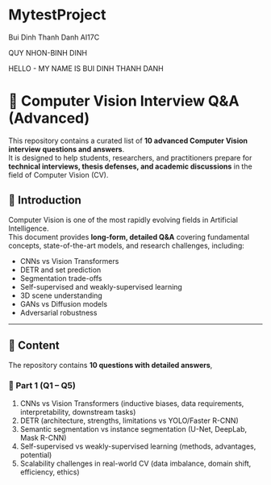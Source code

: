 # MytestProject
Bui Dinh Thanh Danh
AI17C

QUY NHON-BINH DINH

HELLO - MY NAME IS BUI DINH THANH DANH

# 📘 Computer Vision Interview Q&A (Advanced)

This repository contains a curated list of **10 advanced Computer Vision interview questions and answers**.  
It is designed to help students, researchers, and practitioners prepare for **technical interviews, thesis defenses, and academic discussions** in the field of Computer Vision (CV).



## 📖 Introduction

Computer Vision is one of the most rapidly evolving fields in Artificial Intelligence.  
This document provides **long-form, detailed Q&A** covering fundamental concepts, state-of-the-art models, and research challenges, including:

- CNNs vs Vision Transformers  
- DETR and set prediction  
- Segmentation trade-offs  
- Self-supervised and weakly-supervised learning  
- 3D scene understanding  
- GANs vs Diffusion models  
- Adversarial robustness  

---


## 📝 Content

The repository contains **10 questions with detailed answers**, 

### 🔹 Part 1 (Q1 – Q5)
1. CNNs vs Vision Transformers (inductive biases, data requirements, interpretability, downstream tasks)  
2. DETR (architecture, strengths, limitations vs YOLO/Faster R-CNN)  
3. Semantic segmentation vs instance segmentation (U-Net, DeepLab, Mask R-CNN)  
4. Self-supervised vs weakly-supervised learning (methods, advantages, potential)  
5. Scalability challenges in real-world CV (data imbalance, domain shift, efficiency, ethics) 
